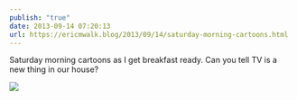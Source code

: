 ```yaml
---
publish: "true"
date: 2013-09-14 07:20:13
url: https://ericmwalk.blog/2013/09/14/saturday-morning-cartoons.html
---
```


Saturday morning cartoons as I get breakfast ready. Can you tell TV is a new thing in our house?

![](https://ericmwalk.blog/uploads/2022/e2eaadd64d.jpg)